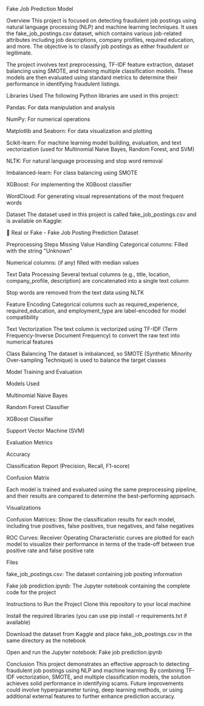 Fake Job Prediction Model


Overview
This project is focused on detecting fraudulent job postings using natural language processing (NLP) and machine learning techniques. It uses the fake_job_postings.csv dataset, which contains various job-related attributes including job descriptions, company profiles, required education, and more. The objective is to classify job postings as either fraudulent or legitimate.

The project involves text preprocessing, TF-IDF feature extraction, dataset balancing using SMOTE, and training multiple classification models. These models are then evaluated using standard metrics to determine their performance in identifying fraudulent listings.


Libraries Used
The following Python libraries are used in this project:

Pandas: For data manipulation and analysis

NumPy: For numerical operations

Matplotlib and Seaborn: For data visualization and plotting

Scikit-learn: For machine learning model building, evaluation, and text vectorization (used for Multinomial Naive Bayes, Random Forest, and SVM)

NLTK: For natural language processing and stop word removal

Imbalanced-learn: For class balancing using SMOTE

XGBoost: For implementing the XGBoost classifier

WordCloud: For generating visual representations of the most frequent words


Dataset
The dataset used in this project is called fake_job_postings.csv and is available on Kaggle:

🔗 Real or Fake - Fake Job Posting Prediction Dataset

Preprocessing Steps
Missing Value Handling
Categorical columns: Filled with the string "Unknown"

Numerical columns: (if any) filled with median values

Text Data Processing
Several textual columns (e.g., title, location, company_profile, description) are concatenated into a single text column

Stop words are removed from the text data using NLTK

Feature Encoding
Categorical columns such as required_experience, required_education, and employment_type are label-encoded for model compatibility

Text Vectorization
The text column is vectorized using TF-IDF (Term Frequency-Inverse Document Frequency) to convert the raw text into numerical features

Class Balancing
The dataset is imbalanced, so SMOTE (Synthetic Minority Over-sampling Technique) is used to balance the target classes


Model Training and Evaluation

Models Used

Multinomial Naive Bayes

Random Forest Classifier

XGBoost Classifier

Support Vector Machine (SVM)


Evaluation Metrics

Accuracy

Classification Report (Precision, Recall, F1-score)

Confusion Matrix

Each model is trained and evaluated using the same preprocessing pipeline, and their results are compared to determine the best-performing approach.

Visualizations

Confusion Matrices: Show the classification results for each model, including true positives, false positives, true negatives, and false negatives

ROC Curves: Receiver Operating Characteristic curves are plotted for each model to visualize their performance in terms of the trade-off between true positive rate and false positive rate


Files

fake_job_postings.csv: The dataset containing job posting information

Fake job prediction.ipynb: The Jupyter notebook containing the complete code for the project


Instructions to Run the Project
Clone this repository to your local machine

Install the required libraries (you can use pip install -r requirements.txt if available)

Download the dataset from Kaggle and place fake_job_postings.csv in the same directory as the notebook

Open and run the Jupyter notebook: Fake job prediction.ipynb


Conclusion
This project demonstrates an effective approach to detecting fraudulent job postings using NLP and machine learning. By combining TF-IDF vectorization, SMOTE, and multiple classification models, the solution achieves solid performance in identifying scams. Future improvements could involve hyperparameter tuning, deep learning methods, or using additional external features to further enhance prediction accuracy.
